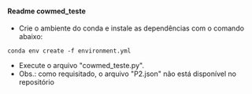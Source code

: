 #### Readme cowmed_teste

- Crie o ambiente do conda e instale as dependências com o comando abaixo:
```
conda env create -f environment.yml
```

- Execute o arquivo "cowmed_teste.py".
- Obs.: como requisitado, o arquivo "P2.json" não está disponível no repositório

